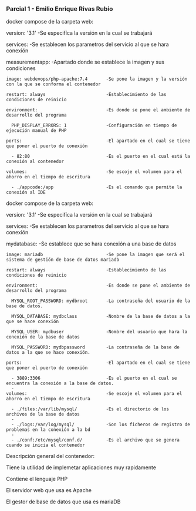 ### Parcial 1 - Emilio Enrique Rivas Rubio ###

docker compose de la carpeta web:

version: '3.1'                            -Se especifíca la versión en la cual se trabajará
                                          
services:                                 -Se establecen los parametros del servicio al que se hara conexión

  measurementapp:                         -Apartado donde se establece la imagen y sus condiciones
  
    image: webdevops/php-apache:7.4       -Se pone la imagen y la versión con la que se conforma el contenedor
    
    restart: always                       -Establecimiento de las condiciones de reinicio
    
    environment:                          -Es donde se pone el ambiente de desarrollo del programa
    
      PHP_DISPLAY_ERRORS: 1               -Configuración en tiempo de ejecución manual de PHP
      
    ports:                                -El apartado en el cual se tiene que poner el puerto de conexión
    
      - 82:80                             -Es el puerto en el cual está la conexión al contenedor
      
    volumes:                              -Se escoje el volumen para el ahorro en el tiempo de escritura
    
      - ./appcode:/app                    -Es el comando que permite la conexión al IDE



docker compose de la carpeta web:

version: '3.1'                            -Se especifíca la versión en la cual se trabajará

services:                                 -Se establecen los parametros del servicio al que se hara conexión

  mydatabase:                             -Se establece que se hara conexión a una base de datos
  
    image: mariadb                        -Se pone la imagen que será el sistema de gestión de base de datos mariadb
    
    restart: always                       -Establecimiento de las condiciones de reinicio
    
    environment:                          -Es donde se pone el ambiente de desarrollo del programa
    
      MYSQL_ROOT_PASSWORD: mydbroot       -La contraseña del usuario de la base de datos.
      
      MYSQL_DATABASE: mydbclass           -Nombre de la base de datos a la que se hace conexión
      
      MYSQL_USER: mydbuser                -Nombre del usuario que hara la conexión de la base de datos
      
      MYSQL_PASSWORD: mydbpassword        -La contraseña de la base de datos a la que se hace conexión.
      
    ports:                                -El apartado en el cual se tiene que poner el puerto de conexión
    
      - 3889:3306                         -Es el puerto en el cual se encuentra la conexión a la base de datos.
      - 
    volumes:                              -Se escoje el volumen para el ahorro en el tiempo de escritura
    
      - ./files:/var/lib/mysql/           -Es el directorio de los archivos de la base de datos
      - 
      - ./logs:/var/log/mysql/            -Son los ficheros de registro de problemas en la conexión a la bd
      - 
      - ./conf:/etc/mysql/conf.d/         -Es el archivo que se genera cuando se inicia el contenedor


Descripción general del contenedor:

Tiene la utilidad de implemetar aplicaciones muy rapidamente

Contiene el lenguaje PHP

El servidor web que usa es Apache

El gestor de base de datos que usa es mariaDB





